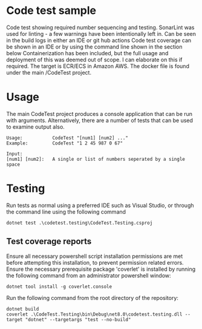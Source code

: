 # Code test sample
Code test showing required number sequencing and testing.
SonarLint was used for linting - a few warnings have been intentionally left in. Can be seen in the build logs in either an IDE or git hub actions
Code test coverage can be shown in an IDE or by using the command line shown in the section below
Containerization has been included, but the full usage and deployment of this was deemed out of scope. I can elaborate on this if required. The target is ECR/ECS in Amazon AWS. The docker file is found under the main /CodeTest project.

# Usage
The main CodeTest project produces a console application that can be run with arguments. Alternatively, there are a number of tests that can be used to examine output also.

```
Usage:           CodeTest "[num1] [num2] ..."
Example:         CodeTest "1 2 45 987 0 67"

Input:
[num1] [num2]:   A single or list of numbers seperated by a single space
```

# Testing  
Run tests as normal using a preferred IDE such as Visual Studio, or through the command line using the following command  
```
dotnet test .\codetest.testing\CodeTest.Testing.csproj
```
  
## Test coverage reports
Ensure all necessary powershell script installation permissions are met before attempting this installation, to prevent permission related errors.
Ensure the necessary prerequisite package 'coverlet' is installed by running the following command from an administrator powershell window:
```
dotnet tool install -g coverlet.console
```
  
Run the following command from the root directory of the repository:  
```
dotnet build
coverlet .\CodeTest.Testing\bin\Debug\net8.0\codetest.testing.dll --target "dotnet" --targetargs "test --no-build"
```
